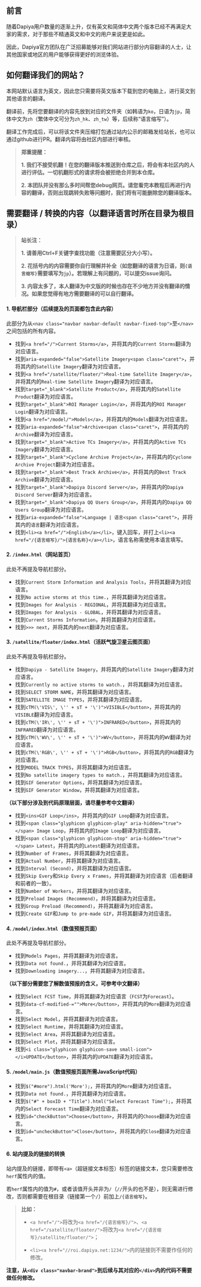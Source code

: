 ## 前言

随着Dapiya用户数量的逐渐上升，仅有英文和简体中文两个版本已经不再满足大家的需求，对于那些不精通英文和中文的用户来说更是如此。

因此，Dapiya官方团队在广泛招募能够对我们网站进行部分内容翻译的人士，让其他国家或地区的用户能够获得更好的浏览体验。

## 如何翻译我们的网站？

本网站默认语言为英文，因此您只需要将英文版本下载到您的电脑上，进行英文到其他语言的翻译。

翻译前，先将您要翻译的内容先放到对应的文件夹（如韩语为`ko`，日语为`jp`，简体中文为`zh`（繁体中文可分为`zh_hk`、`zh_tw`）等，后续称“语言缩写”）。

翻译工作完成后，可以将该文件夹压缩打包通过站内公示的邮箱发给站长，也可以通过github进行PR。翻译内容将由社区内部进行审核。

> **郑重提醒：**
> 
> **1. 我们不接受机翻！在您的翻译版本推送到仓库之后，将会有本社区内的人进行评估。一切机翻形式的请求将会被拒绝合并到本仓库。**
> 
> **2. 本团队并没有那么多时间帮您debug网页。请您看完本教程后再进行内容的翻译，否则出现跳转失败等问题时，我们将有可能删除您的翻译版本。**

## 需要翻译 / 转换的内容（以翻译语言时所在目录为根目录）

> **站长注：**
> 
> **1. 请善用Ctrl+F关键字查找功能（注意需要区分大小写）。**
> 
> **2. 花括号内的内容需要你自行理解并补全（如您翻译的语言为日语，则`{语言缩写}`需要填写为`jp`）。若理解上有问题的，可以提交issue询问。**
> 
> **3. 内容太多了，本人翻译为中文版的时候也存在不少地方并没有翻译的情况。如果您觉得有地方需要翻译的可以自行翻译。**

#### 1. 导航栏部分（后续提及的页面都包含此内容）

此部分为从`<nav class="navbar navbar-default navbar-fixed-top">`至`</nav>`之间包括的所有内容。

* 找到`<a href="/">Current Storms</a>`，并将其内的`Current Storms`翻译为对应语言。
* 找到`aria-expanded="false">Satellite Imagery<span class="caret">`，并将其内的`Satellite Imagery`翻译为对应语言。
* 找到`<a href="/satellite/floater/">Real-time Satellite Imagery</a>`，并将其内的`Real-time Satellite Imagery`翻译为对应语言。
* 找到`target="_blank">Satellite Product</a>`，并将其内的`Satellite Product`翻译为对应语言。
* 找到`target="_blank">ROI Manager Login</a>`，并将其内的`ROI Manager Login`翻译为对应语言。
* 找到`<a href="/model/">Models</a>`，并将其内的`Models`翻译为对应语言。
* 找到`aria-expanded="false">Archive<span class="caret">`，并将其内的`Archive`翻译为对应语言。
* 找到`target="_blank">Active TCs Imagery</a>`，并将其内的`Active TCs Imagery`翻译为对应语言。
* 找到`target="_blank">Cyclone Archive Project</a>`，并将其内的`Cyclone Archive Project`翻译为对应语言。
* 找到`target="_blank">Best Track Archive</a>`，并将其内的`Best Track Archive`翻译为对应语言。
* 找到`target="_blank">Dapiya Discord Server</a>`，并将其内的`Dapiya Discord Server`翻译为对应语言。
* 找到`target="_blank">Dapiya QQ Users Group</a>`，并将其内的`Dapiya QQ Users Group`翻译为对应语言。
* 找到`aria-expanded="false">Language | 语言<span class="caret">`，并将其内的`语言`翻译为对应语言。
* 找到`<li><a href="/">English</a></li>`，键入回车，并打上`<li><a href="/{语言缩写}/">{语言名称}</a></li>`，语言名称需使用本语言填写。

#### 2. `/index.html`（网站首页）

此处不再提及导航栏部分。

* 找到`Current Storm Information and Analysis Tools`，并将其翻译为对应语言。
* 找到`No active storms at this time.`，并将其翻译为对应语言。
* 找到`Images for Analysis - REGIONAL`，并将其翻译为对应语言。
* 找到`Images for Analysis - GLOBAL`，并将其翻译为对应语言。
* 找到`Current Storms Information`，并将其翻译为对应语言。
* 找到`>>> next`，并将其内的`next`翻译为对应语言。

#### 3. `/satellite/floater/index.html`（活跃气旋卫星云图页面）

此处不再提及导航栏部分。

* 找到`Dapiya - Satellite Imagery`，并将其内的`Satellite Imagery`翻译为对应语言。
* 找到`Currently no active storms to watch.`，并将其翻译为对应语言。
* 找到`SELECT STORM NAME`，并将其翻译为对应语言。
* 找到`SATELLITE IMAGE TYPES`，并将其翻译为对应语言。
* 找到`cTM(\'VIS\', \'' + sT + '\')">VISIBLE</button>`，并将其内的`VISIBLE`翻译为对应语言。
* 找到`cTM(\'IR\', \'' + sT + '\')">INFRARED</button>`，并将其内的`INFRARED`翻译为对应语言。
* 找到`cTM(\'WV\', \'' + sT + '\')">WV</button>`，并将其内的`WV`翻译为对应语言。
* 找到`cTM(\'RGB\', \'' + sT + '\')">RGB</button>`，并将其内的`RGB`翻译为对应语言。
* 找到`MODEL TRACK TYPES`，并将其翻译为对应语言。
* 找到`No satellite imagery types to match.`，并将其翻译为对应语言。
* 找到`GIF Generator Options`，并将其翻译为对应语言。
* 找到`GIF Generator Window`，并将其翻译为对应语言。


**（以下部分涉及到代码原理层面，请尽量参考中文翻译）**

* 找到`<ins>GIF Loop</ins>`，并将其内的`GIF Loop`翻译为对应语言。
* 找到`<span class="glyphicon glyphicon-play" aria-hidden="true"></span> Image Loop`，并将其内的`Image Loop`翻译为对应语言。
* 找到`<span class="glyphicon glyphicon-stop" aria-hidden="true"></span> Latest`，并将其内的`Latest`翻译为对应语言。
* 找到`Number of Frames`，并将其翻译为对应语言。
* 找到`Actual Number`，并将其翻译为对应语言。
* 找到`Interval (Second)`，并将其翻译为对应语言。
* 找到`Skip Every`和`Skip Every x Frames`，并将其翻译为对应语言（后者翻译和前者的一致）。
* 找到`Number of Workers`，并将其翻译为对应语言。
* 找到`Preload Images (Recommend)`，并将其翻译为对应语言。
* 找到`Group Preload (Recommend)`，并将其翻译为对应语言。
* 找到`Create GIF`和`Jump to pre-made GIF`，并将其翻译为对应语言。

#### 4. `/model/index.html`（数值预报页面）

此处不再提及导航栏部分。

* 找到`Models Pages`，并将其翻译为对应语言。
* 找到`Data not found.`，并将其翻译为对应语言。
* 找到`Downloading imagery...`，并将其翻译为对应语言。

**（以下部分需要您了解数值预报的含义，可参考中文翻译）**

* 找到`Select FCST Time`，并将其翻译为对应语言（`FCST`为`Forecast`）。
* 找到`data-cf-modified-="">More</button>`，并将其内的`More`翻译为对应语言。
* 找到`Select Model`，并将其翻译为对应语言。
* 找到`Select Runtime`，并将其翻译为对应语言。
* 找到`Select Area`，并将其翻译为对应语言。
* 找到`Select Plot`，并将其翻译为对应语言。
* 找到`<i class="glyphicon glyphicon-save small-icon"></i>UPDATE</button>`，并将其内的`UPDATE`翻译为对应语言。

#### 5. `/model/main.js`（数值预报页面所需JavaScript代码）

* 找到`$("#more").html('More');`，并将其内的`More`翻译为对应语言。
* 找到`Data not found.`，并将其翻译为对应语言。
* 找到`$("#" + boxID + "Title").html("Select Forecast Time");`，并将其内的`Select Forecast Time`翻译为对应语言。
* 找到`id="checkButton">Choose</button>`，并将其内的`Choose`翻译为对应语言。
* 找到`id="uncheckButton">Close</button>`，并将其内的`Close`翻译为对应语言。

#### 6. 站内提及的链接的转换

站内提及的链接，即带有`<a>`（超链接文本标签）标签的链接文本，您只需要修改`herf`属性内的值。

若`herf`属性内的值为`#`，或者该值开头并非为`/`（`//`开头的也不是），则无需进行修改，否则都需要在根目录（链接第一个`/`）前加上`/{语言缩写}`。

> **比如：**
> 
> * `<a href="/">`将改为`<a href="/{语言缩写}/">`、`<a href="/satellite/floater/">`将改为`<a href="/{语言缩写}/satellite/floater/">`；
> 
> * `<li><a href="//roi.dapiya.net:1234/">`内的链接则不需要作任何的修改。

**注意，从`<div class="navbar-brand">`到后续与其对应的`</div>`内的代码不需要做任何修改。**
